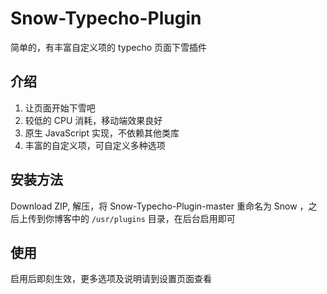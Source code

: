 # Snow-Typecho-Plugin
简单的，有丰富自定义项的 typecho 页面下雪插件

## 介绍
1. 让页面开始下雪吧
2. 较低的 CPU 消耗，移动端效果良好
3. 原生 JavaScript 实现，不依赖其他类库
4. 丰富的自定义项，可自定义多种选项

## 安装方法
Download ZIP, 解压，将 Snow-Typecho-Plugin-master 重命名为 Snow ，之后上传到你博客中的 `/usr/plugins` 目录，在后台启用即可

## 使用
启用后即刻生效，更多选项及说明请到设置页面查看
